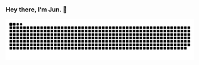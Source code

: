 ### Hey there, I’m Jun. 👋

<!--
**Junnplus/Junnplus** is a ✨ _special_ ✨ repository because its `README.md` (this file) appears on your GitHub profile.
![Junnplus's GitHub stats](https://github-readme-stats.vercel.app/api?username=junnplus&show_icons=true&theme=vue)

Here are some ideas to get you started:

- 🔭 I’m currently working on ...
- 🌱 I’m currently learning ...
- 👯 I’m looking to collaborate on ...
- 🤔 I’m looking for help with ...
- 💬 Ask me about ...
- 📫 How to reach me: ...
- 😄 Pronouns: ...
- ⚡ Fun fact: ...
![Wakatime Langs](https://github-readme-stats.vercel.app/api/wakatime?username=Junnplus&theme=vue&langs_count=5&custom_title=Watatime%20Stats%20Weekly)

![Top Langs](https://github-readme-stats.vercel.app/api/top-langs/?username=junnplus&layout=compact&theme=tokyonight)
-->
![snake gif](https://github.com/junnplus/junnplus/blob/output/github-contribution-grid-snake.svg)
